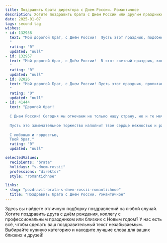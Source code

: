 ```yaml
---
title: Поздравить брата директора с Днем России. Романтичное
description: Хотите поздравить брата с Днем России или другим праздником? Наш ИИ создаст незабываемое поздравление, а вы обязательно выделитесь среди других.  
date: 2025-01-07
tags: second tag
wishes:
- id: 132958
  text: "Мой дорогой брат, с Днём России!  Пусть этот праздник, подобно великой русской душе, наполнит твоё сердце гордостью за нашу родину и любовью к её просторам.  Пусть твоя жизнь, как могучая река Волга, течёт свободно и полноводно, неся тебя к вершинам успеха.  Я горжусь тобой, моим успешным и замечательным директором, и желаю тебе счастья, безграничной любви и светлого будущего.  С праздником!
  "
  rating: "0"
  updated: "null"
- id: 132957
  text: "Мой дорогой брат, с Днём России!  В этот светлый праздник, когда вся страна сияет гордостью и любовью к своей истории, я хочу пожелать тебе, моему дорогому Директору,  не только профессиональных успехов, но и безграничного счастья. Пусть твоя жизнь будет яркой и вдохновляющей, как бескрайние просторы нашей Родины,  полной любви,  тепла и душевного покоя.  Пусть всё, что ты задумал, сбудется, а все твои мечты непременно осуществятся.  Я люблю тебя!
  "
  rating: "0"
  updated: "null"
- id: 82026
  text: "Мой дорогой Брат, с Днем России! Пусть этот праздник, пропитанный духом патриотизма и гордости, подарит тебе светлые чувства, как сияние родной земли. Ты – настоящий лидер, директор с большой буквы, и пусть твоя сила воли и неутомимость всегда приводят к вершинам успеха. Счастья тебе и процветания, пусть твоя жизнь будет полна любви и вдохновения!
  "
  rating: "0"
  updated: "null"
- id: 41444
  text: "Дорогой брат!
  
  С Днем России! Сегодня мы отмечаем не только нашу страну, но и те мечты, которые мы все с тобой строим. Как директор, ты ведешь за собой целую команду, вдохновляя их на достижения и свершения. Ваша сила и решимость напоминают мне о том, как важны гордость за Родину и любовь к своему делу.
  
  Пусть это замечательное торжество наполнит твое сердце нежностью и радостью! Желаю, чтобы каждый день дарил тебе новые возможности, а твое творчество и смелость открывали двери в светлое будущее. Пусть наш общий дом — Россия — будет полон миром, благополучием и счастьем, а ты, мой дорогой брат, продолжай вдохновлять нас своей уверенностью и мудростью.
  
  С любовью и гордостью,
  Твой брат."
  rating: "0"
  updated: "null"

selectedValues:
  recipients: "brata"
  holidays: "s-dnem-rossii"
  professions: "direktor"
  style: "romantichnoe"

links:
- slug: "pozdravit-brata-s-dnem-rossii-romantichnoe"
  title: "Поздравить брата с Днем России. Романтичное"
---
```


Здесь вы найдете отличную подборку поздравлений на любой случай.
Хотите поздравить друга с днём рождения, коллегу с профессиональным праздником или близких с Новым годом? У нас есть всё, чтобы сделать ваш поздравительный текст незабываемым. Выбирайте нужную категорию и находите лучшие слова для ваших близких и друзей!
